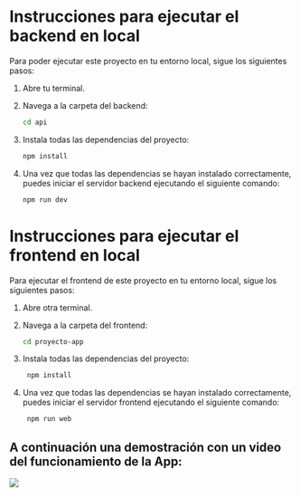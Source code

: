 # Instrucciones para ejecutar el backend en local

Para poder ejecutar este proyecto en tu entorno local, sigue los siguientes pasos:

1. Abre tu terminal.

2. Navega a la carpeta del backend:
   ```sh
   cd api
3. Instala todas las dependencias del proyecto:
    
   ```sh 
   npm install
4. Una vez que todas las dependencias se hayan instalado correctamente, puedes iniciar el servidor backend ejecutando el siguiente comando:

    ```sh
    npm run dev
# Instrucciones para ejecutar el frontend en local

Para ejecutar el frontend de este proyecto en tu entorno local, sigue los siguientes pasos:

1. Abre otra terminal.

2. Navega a la carpeta del frontend:
   ```sh
   cd proyecto-app
3. Instala todas las dependencias del proyecto:
   ```sh
    npm install
4. Una vez que todas las dependencias se hayan instalado correctamente, puedes iniciar el servidor frontend ejecutando el siguiente comando:
   ```sh
    npm run web

## A continuación una demostración con un video del funcionamiento de la App:


[![](http://img.youtube.com/vi/v=shHeV-dfBYA/0.jpg)](https://www.youtube.com/watch?v=shHeV-dfBYA"")

